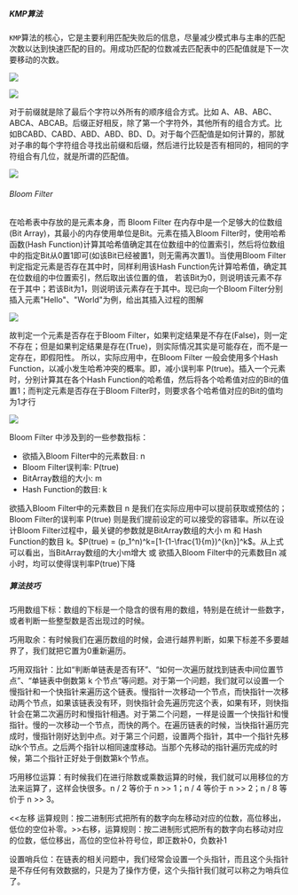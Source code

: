##### KMP算法

 `KMP`算法的核心，它是主要利用匹配失败后的信息，尽量减少模式串与主串的匹配次数以达到快速匹配的目的。用成功匹配的位数减去匹配表中的匹配值就是下一次要移动的次数。

![](D:/MarkDown/picture/2/198.png)

![](D:/MarkDown/picture/2/199.png)

对于前缀就是除了最后个字符以外所有的顺序组合方式。比如 A、AB、ABC、ABCA、ABCAB。后缀正好相反，除了第一个字符外，其他所有的组合方式。比如BCABD、CABD、ABD、ABD、BD、D。对于每个匹配值是如何计算的，那就对子串的每个字符组合寻找出前缀和后缀，然后进行比较是否有相同的，相同的字符组合有几位，就是所谓的匹配值。

![](D:/MarkDown/picture/2/200.png)

###### Bloom Filter

在哈希表中存放的是元素本身，而 Bloom Filter 在内存中是一个足够大的位数组(Bit Array)，其最小的内存使用单位是Bit。元素在插入Bloom Filter时，使用哈希函数(Hash Function)计算其哈希值确定其在位数组中的位置索引，然后将位数组中的指定Bit从0置1即可(如该Bit已经被置1，则无需再次置1)。当使用Bloom Filter判定指定元素是否存在其中时，同样利用该Hash Function先计算哈希值，确定其在位数组的中位置索引，然后取出该位置的值， 若该Bit为0，则说明该元素不存在于其中；若该Bit为1，则说明该元素存在于其中。现已向一个Bloom Filter分别插入元素"Hello"、"World"为例，给出其插入过程的图解

![](D:/MarkDown/picture/2/265.png)

故判定一个元素是否存在于Bloom Filter，如果判定结果是不存在(False)，则一定不存在；但是如果判定结果是存在(True)，则实际情况其实是可能存在，而不是一定存在，即假阳性。 所以，实际应用中，在Bloom Filter 一般会使用多个Hash Function，以减小发生哈希冲突的概率。即，减小误判率 P(true)。插入一个元素时，分别计算其在各个Hash Function的哈希值，然后将各个哈希值对应的Bit的值置1；而判定元素是否存在于Bloom Filter时，则要求各个哈希值对应的Bit的值均为1才行

![](D:/MarkDown/picture/2/266.png)

Bloom Filter 中涉及到的一些参数指标：

- 欲插入Bloom Filter中的元素数目: n
- Bloom Filter误判率: P(true)
- BitArray数组的大小: m
- Hash Function的数目: k

欲插入Bloom Filter中的元素数目 n 是我们在实际应用中可以提前获取或预估的；Bloom Filter的误判率 P(true) 则是我们提前设定的可以接受的容错率。所以在设计Bloom Filter过程中，最关键的参数就是BitArray数组的大小 m 和 Hash Function的数目 k。$P(true) = (p_1^n)^k=[1-(1-\frac{1}{m})^{kn}]^k$。从上式可以看出，当BitArray数组的大小m增大 或 欲插入Bloom Filter中的元素数目n 减小时，均可以使得误判率P(true)下降

##### 算法技巧

巧用数组下标：数组的下标是一个隐含的很有用的数组，特别是在统计一些数字，或者判断一些整型数是否出现过的时候。

巧用取余：有时候我们在遍历数组的时候，会进行越界判断，如果下标差不多要越界了，我们就把它置为0重新遍历。

巧用双指针：比如“判断单链表是否有环”、“如何一次遍历就找到链表中间位置节点”、“单链表中倒数第 k 个节点”等问题。对于第一个问题，我们就可以设置一个慢指针和一个快指针来遍历这个链表。慢指针一次移动一个节点，而快指针一次移动两个节点，如果该链表没有环，则快指针会先遍历完这个表，如果有环，则快指针会在第二次遍历时和慢指针相遇。对于第二个问题，一样是设置一个快指针和慢指针。慢的一次移动一个节点，而快的两个。在遍历链表的时候，当快指针遍历完成时，慢指针刚好达到中点。对于第三个问题，设置两个指针，其中一个指针先移动k个节点。之后两个指针以相同速度移动。当那个先移动的指针遍历完成的时候，第二个指针正好处于倒数第k个节点。

巧用移位运算：有时候我们在进行除数或乘数运算的时候，我们就可以用移位的方法来运算了，这样会快很多。n / 2 等价于 n >> 1；n / 4 等价于 n >> 2；n / 8 等价于 n >> 3。

<<左移 运算规则：按二进制形式把所有的数字向左移动对应的位数，高位移出，低位的空位补零。\>>右移，运算规则：按二进制形式把所有的数字向右移动对应的位数，低位移出，高位的空位补符号位，即正数补0，负数补1

设置哨兵位：在链表的相关问题中，我们经常会设置一个头指针，而且这个头指针是不存任何有效数据的，只是为了操作方便，这个头指针我们就可以称之为哨兵位了。